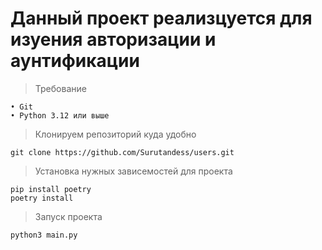# Данный проект реализцуется для изуения авторизации и аунтификации


>Требование
 
    • Git
    • Python 3.12 или выше

>Клонируем репозиторий куда удобно

    git clone https://github.com/Surutandess/users.git
>Установка нужных зависемостей для проекта

    pip install poetry
    poetry install
>Запуск проекта

    python3 main.py

